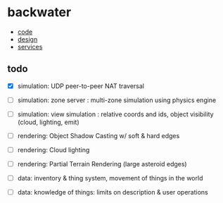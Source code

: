 # backwater

* [code](/etc/code.md)
* [design](/etc/design.md)
* [services](/etc/services.md)

## todo

- [x] simulation: UDP peer-to-peer NAT traversal
- [ ] simulation: zone server : multi-zone simulation using physics engine
- [ ] simulation: view simulation : relative coords and ids, object visibility (cloud, lighting, emit)
- [ ] rendering: Object Shadow Casting w/ soft & hard edges
- [ ] rendering: Cloud lighting
- [ ] rendering: Partial Terrain Rendering (large asteroid edges)
- [ ] data: inventory & thing system, movement of things in the world
- [ ] data: knowledge of things: limits on description & user operations

